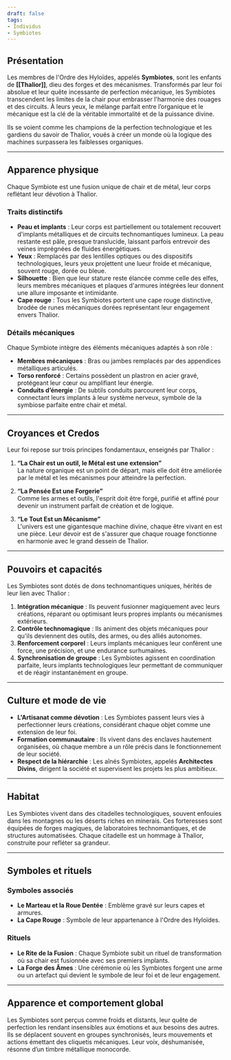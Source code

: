 ```yaml
---
draft: false
tags:
- Individus
- Symbiotes
---
```


## Présentation
Les membres de l'Ordre des Hyloïdes, appelés **Symbiotes**, sont les enfants de **[[Thalior]]**, dieu des forges et des mécanismes. Transformés par leur foi absolue et leur quête incessante de perfection mécanique, les Symbiotes transcendent les limites de la chair pour embrasser l'harmonie des rouages et des circuits. À leurs yeux, le mélange parfait entre l’organique et le mécanique est la clé de la véritable immortalité et de la puissance divine.

Ils se voient comme les champions de la perfection technologique et les gardiens du savoir de Thalior, voués à créer un monde où la logique des machines surpassera les faiblesses organiques.

---

## Apparence physique

Chaque Symbiote est une fusion unique de chair et de métal, leur corps reflétant leur dévotion à Thalior.

### Traits distinctifs
- **Peau et implants** : Leur corps est partiellement ou totalement recouvert d'implants métalliques et de circuits technomantiques lumineux. La peau restante est pâle, presque translucide, laissant parfois entrevoir des veines imprégnées de fluides énergétiques.
- **Yeux** : Remplacés par des lentilles optiques ou des dispositifs technologiques, leurs yeux projettent une lueur froide et mécanique, souvent rouge, dorée ou bleue.
- **Silhouette** : Bien que leur stature reste élancée comme celle des elfes, leurs membres mécaniques et plaques d'armures intégrées leur donnent une allure imposante et intimidante.
- **Cape rouge** : Tous les Symbiotes portent une cape rouge distinctive, brodée de runes mécaniques dorées représentant leur engagement envers Thalior.

### Détails mécaniques
Chaque Symbiote intègre des éléments mécaniques adaptés à son rôle :
- **Membres mécaniques** : Bras ou jambes remplacés par des appendices métalliques articulés.
- **Torso renforcé** : Certains possèdent un plastron en acier gravé, protégeant leur cœur ou amplifiant leur énergie.
- **Conduits d’énergie** : De subtils conduits parcourent leur corps, connectant leurs implants à leur système nerveux, symbole de la symbiose parfaite entre chair et métal.

---

## Croyances et Credos

Leur foi repose sur trois principes fondamentaux, enseignés par Thalior :

1. **“La Chair est un outil, le Métal est une extension”**  
   La nature organique est un point de départ, mais elle doit être améliorée par le métal et les mécanismes pour atteindre la perfection.

2. **“La Pensée Est une Forgerie”**  
   Comme les armes et outils, l'esprit doit être forgé, purifié et affiné pour devenir un instrument parfait de création et de logique.

3. **“Le Tout Est un Mécanisme”**  
   L'univers est une gigantesque machine divine, chaque être vivant en est une pièce. Leur devoir est de s'assurer que chaque rouage fonctionne en harmonie avec le grand dessein de Thalior.

---

## Pouvoirs et capacités

Les Symbiotes sont dotés de dons technomantiques uniques, hérités de leur lien avec Thalior :

1. **Intégration mécanique** : Ils peuvent fusionner magiquement avec leurs créations, réparant ou optimisant leurs propres implants ou mécanismes extérieurs.
2. **Contrôle technomagique** : Ils animent des objets mécaniques pour qu'ils deviennent des outils, des armes, ou des alliés autonomes.
3. **Renforcement corporel** : Leurs implants mécaniques leur confèrent une force, une précision, et une endurance surhumaines.
4. **Synchronisation de groupe** : Les Symbiotes agissent en coordination parfaite, leurs implants technologiques leur permettant de communiquer et de réagir instantanément en groupe.

---

## Culture et mode de vie

- **L'Artisanat comme dévotion** : Les Symbiotes passent leurs vies à perfectionner leurs créations, considérant chaque objet comme une extension de leur foi.
- **Formation communautaire** : Ils vivent dans des enclaves hautement organisées, où chaque membre a un rôle précis dans le fonctionnement de leur société.
- **Respect de la hiérarchie** : Les aînés Symbiotes, appelés **Architectes Divins**, dirigent la société et supervisent les projets les plus ambitieux.

---

## Habitat

Les Symbiotes vivent dans des citadelles technologiques, souvent enfouies dans les montagnes ou les déserts riches en minerais. Ces forteresses sont équipées de forges magiques, de laboratoires technomantiques, et de structures automatisées. Chaque citadelle est un hommage à Thalior, construite pour refléter sa grandeur.

---

## Symboles et rituels

### Symboles associés
- **Le Marteau et la Roue Dentée** : Emblème gravé sur leurs capes et armures.
- **La Cape Rouge** : Symbole de leur appartenance à l'Ordre des Hyloïdes.

### Rituels
- **Le Rite de la Fusion** : Chaque Symbiote subit un rituel de transformation où sa chair est fusionnée avec ses premiers implants.
- **La Forge des Âmes** : Une cérémonie où les Symbiotes forgent une arme ou un artefact qui devient le symbole de leur foi et de leur engagement.

---

## Apparence et comportement global

Les Symbiotes sont perçus comme froids et distants, leur quête de perfection les rendant insensibles aux émotions et aux besoins des autres. Ils se déplacent souvent en groupes synchronisés, leurs mouvements et actions émettant des cliquetis mécaniques. Leur voix, déshumanisée, résonne d’un timbre métallique monocorde.